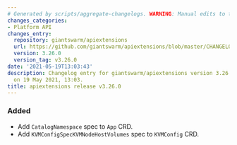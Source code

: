```yaml
---
# Generated by scripts/aggregate-changelogs. WARNING: Manual edits to this files will be overwritten.
changes_categories:
- Platform API
changes_entry:
  repository: giantswarm/apiextensions
  url: https://github.com/giantswarm/apiextensions/blob/master/CHANGELOG.md#3260---2021-05-19
  version: 3.26.0
  version_tag: v3.26.0
date: '2021-05-19T13:03:43'
description: Changelog entry for giantswarm/apiextensions version 3.26.0, published
  on 19 May 2021, 13:03.
title: apiextensions release v3.26.0
---
```


### Added
- Add `CatalogNamespace` spec to `App` CRD.
- Add `KVMConfigSpecKVMNodeHostVolumes` spec to `KVMConfig` CRD.
